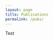 ```yaml
---
layout: page
title: Publications
permalink: /pubs/
---
```

<object data="/Coburn_Vevea_2015.pdf" width="1000" height="1000" type='application/pdf'/>

<object data="/Vevea_Coburn_2015.pdf" width="1000" height="1000" type='application/pdf'/>

Test
